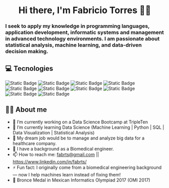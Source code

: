 <h1 align="center"> Hi there, I'm Fabricio Torres 👋🏀 </h1>

### I seek to apply my knowledge in programming languages, application development, informatic systems and management in advanced technology environments. I am passionate about statistical analysis, machine learning, and data-driven decision making.
<!-- **FabrTs/FabrTs** is a ✨ _special_ ✨ repository because its `README.md` (this file) appears on your GitHub profile.

Here are some ideas to get you started: -->
## 💻 Tecnologies
![Static Badge](https://img.shields.io/badge/Python(numpy%2C%20pandas%2C%20Scikit--learn)-2249cb?style=for-the-badge)
![Static Badge](https://img.shields.io/badge/machine%20learning-orange?style=for-the-badge)
![Static Badge](https://img.shields.io/badge/data%20science-f7db2f?style=for-the-badge)
![Static Badge](https://img.shields.io/badge/SQL-26761f?style=for-the-badge)
![Static Badge](https://img.shields.io/badge/javascript-912cc6?style=for-the-badge)
![Static Badge](https://img.shields.io/badge/java-db1c24?style=for-the-badge)
![Static Badge](https://img.shields.io/badge/POO-2249cb?style=for-the-badge)
![Static Badge](https://img.shields.io/badge/C++-orange?style=for-the-badge)
![Static Badge](https://img.shields.io/badge/Visual%20Basic-f7db2f?style=for-the-badge)
![Static Badge](https://img.shields.io/badge/Visual%20Studio%20Code-26761f?style=for-the-badge)


## 👨‍💻 About me

- 🔭 I’m currently working on a Data Science Bootcamp at TripleTen
- 🌱 I’m currently learning Data Science (Machine Learning | Python | SQL | Data Visualization | Statistical Analysis)
- 🤔 My dream job would be to manage and analyze big data for a healthcare company.
- 💬 I have a background as a Biomedical engineer.
- 📫 How to reach me: fabrts@gmail.com || https://www.linkedin.com/in/fabrts/ 
- ⚡ Fun fact: I originally come from a biomedical engineering background — now I help machines learn instead of fixing them!
- 🥉 Bronce Medal in Mexican Informatics Olympiad 2017 (OMI 2017)
<!-- - 👯 I’m looking to collaborate on: Open-source data science projects, machine learning challenges, or any backend development projects where I can contribute with Python or Java. -->
